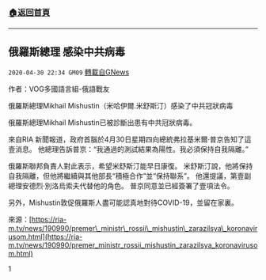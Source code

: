 ###  [:house:返回首頁](https://github.com/ourhimalayas/txt)
---

## 俄羅斯總理 感染中共病毒
`2020-04-30 22:34 GM09` [轉載自GNews](https://gnews.org/zh-hant/190496/)

作者：VOG多國語言組-俄語戰友

俄羅斯總理Mikhail Mishustin（米哈伊爾.米舒斯汀）感染了中共冠狀病毒

俄羅斯總理Mikhail Mishustin已被診斷出患有中共冠狀病毒。

來自RIA 新聞報道，政府首腦於4月30日星期四向總統弗拉基米爾·普京告知了這壹消息。 他總理告訴普京：“我通過的測試結果為陽性。我必須保持自我隔離。”

俄羅斯聯邦負責人對此表示，希望米舒斯汀能早日康復。 米舒斯汀說，他將保持自我隔離，但他將繼續與其他部長“積極合作”並“保持聯系”。 他還提議，第壹副總理安德烈·別洛烏索夫代替他的角色。 普京同意並已經簽署了壹項法令。

另外，Mishustin敦促俄羅斯人盡可能認真地對待COVID-19，並留在家裏。

來源：[https://ria-m.tv/news/190990/premer\_ministr\_rossii\_mishustin\_zarazilsya\_koronavirusom.html](https://ria-m.tv/news/190990/premer_ministr_rossii_mishustin_zarazilsya_koronavirusom.html)

1
